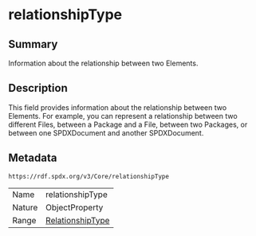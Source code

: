 <!-- Automatically generated by spec-parser v2.0.0 on 2024-01-12T14:00:21.817658+00:00 -->
<!-- SPDX-License-Identifier: Community-Spec-1.0 -->

# relationshipType

## Summary

Information about the relationship between two Elements.


## Description

This field provides information about the relationship between two Elements.
For example, you can represent a relationship between two different Files,
between a Package and a File, between two Packages, or between one SPDXDocument and another SPDXDocument.


## Metadata

`https://rdf.spdx.org/v3/Core/relationshipType`


| | |
|---|---|
| Name | relationshipType |
| Nature | ObjectProperty |
| Range | [RelationshipType](../Vocabularies/RelationshipType.md) |





